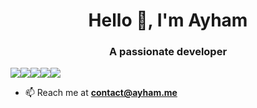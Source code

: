<h1 align="center">Hello 👋, I'm Ayham</h1>
<h3 align="center">A passionate developer</h3>

<img src="https://img.shields.io/badge/HTML-EXPERT-red"><img src="https://img.shields.io/badge/CSS-EXPERT-orange"><img src="https://img.shields.io/badge/PYTHON-EXPERT-yellow"><img src="https://img.shields.io/badge/CSHARP-GOOD-good"><img src="https://img.shields.io/badge/PHP-GOOD-purple">

- 📫 Reach me at **contact@ayham.me**

</p>
